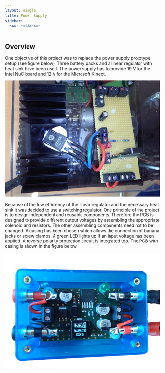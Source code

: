 ```yaml
---
layout: single
title: Power Supply
sidebar:
  nav: "sidenav"
---
```


## Overview
One objective of this project was to replace the power supply prototype setup (see figure below). Three battery packs and a linear regulator with heat sink have been used. The power supply has to provide 19 V for the Intel NuC board and 12 V for the Microsoft Kinect. 

![alt tag](../../images/components/buck-converter3.png)

Because of the low efficiency of the linear regulator and the necessary heat sink it was decided to use a switching regulator. One principle of the project is to design independent and reusable components. Therefore the PCB is designed to provide different output voltages by assembling the appropriate solenoid and resistors. The other assembling components need not to be changed. 
A casing has been chosen which allows the connection of banana jacks or screw clamps. A green LED lights up if an input voltage has been applied. A reverse polarity protection circuit is integrated too. The PCB with casing is shown in the figure below. 

![alt tag](../../images/components/buck-converter0.png)
